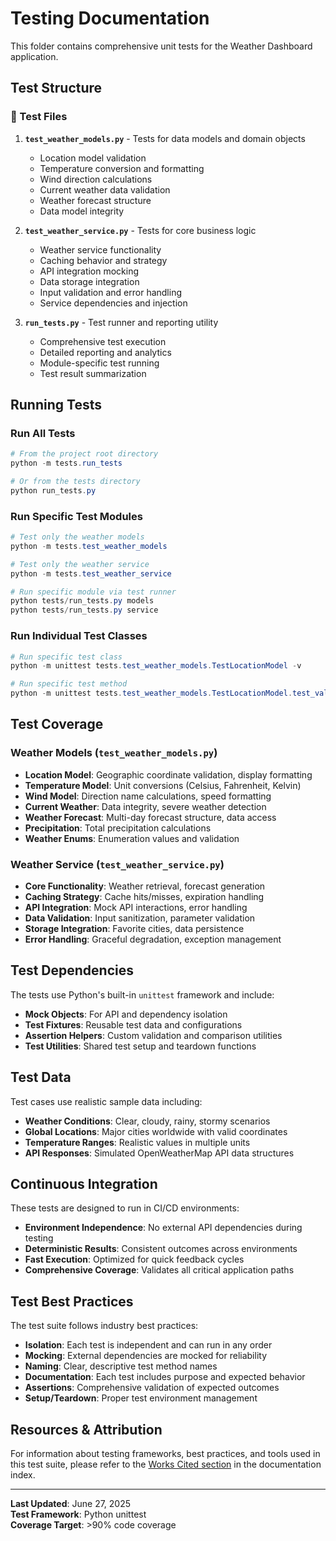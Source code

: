 # Testing Documentation

This folder contains comprehensive unit tests for the Weather Dashboard application.

## Test Structure

### 📁 Test Files

1. **`test_weather_models.py`** - Tests for data models and domain objects
   - Location model validation
   - Temperature conversion and formatting
   - Wind direction calculations
   - Current weather data validation
   - Weather forecast structure
   - Data model integrity

2. **`test_weather_service.py`** - Tests for core business logic
   - Weather service functionality
   - Caching behavior and strategy
   - API integration mocking
   - Data storage integration
   - Input validation and error handling
   - Service dependencies and injection

3. **`run_tests.py`** - Test runner and reporting utility
   - Comprehensive test execution
   - Detailed reporting and analytics
   - Module-specific test running
   - Test result summarization

## Running Tests

### Run All Tests

```powershell
# From the project root directory
python -m tests.run_tests

# Or from the tests directory
python run_tests.py
```

### Run Specific Test Modules

```powershell
# Test only the weather models
python -m tests.test_weather_models

# Test only the weather service
python -m tests.test_weather_service

# Run specific module via test runner
python tests/run_tests.py models
python tests/run_tests.py service
```

### Run Individual Test Classes

```powershell
# Run specific test class
python -m unittest tests.test_weather_models.TestLocationModel -v

# Run specific test method
python -m unittest tests.test_weather_models.TestLocationModel.test_valid_location_creation -v
```

## Test Coverage

### Weather Models (`test_weather_models.py`)

- **Location Model**: Geographic coordinate validation, display formatting
- **Temperature Model**: Unit conversions (Celsius, Fahrenheit, Kelvin)
- **Wind Model**: Direction name calculations, speed formatting
- **Current Weather**: Data integrity, severe weather detection
- **Weather Forecast**: Multi-day forecast structure, data access
- **Precipitation**: Total precipitation calculations
- **Weather Enums**: Enumeration values and validation

### Weather Service (`test_weather_service.py`)

- **Core Functionality**: Weather retrieval, forecast generation
- **Caching Strategy**: Cache hits/misses, expiration handling
- **API Integration**: Mock API interactions, error handling
- **Data Validation**: Input sanitization, parameter validation
- **Storage Integration**: Favorite cities, data persistence
- **Error Handling**: Graceful degradation, exception management

## Test Dependencies

The tests use Python's built-in `unittest` framework and include:

- **Mock Objects**: For API and dependency isolation
- **Test Fixtures**: Reusable test data and configurations
- **Assertion Helpers**: Custom validation and comparison utilities
- **Test Utilities**: Shared test setup and teardown functions

## Test Data

Test cases use realistic sample data including:

- **Weather Conditions**: Clear, cloudy, rainy, stormy scenarios
- **Global Locations**: Major cities worldwide with valid coordinates
- **Temperature Ranges**: Realistic values in multiple units
- **API Responses**: Simulated OpenWeatherMap API data structures

## Continuous Integration

These tests are designed to run in CI/CD environments:

- **Environment Independence**: No external API dependencies during testing
- **Deterministic Results**: Consistent outcomes across environments
- **Fast Execution**: Optimized for quick feedback cycles
- **Comprehensive Coverage**: Validates all critical application paths

## Test Best Practices

The test suite follows industry best practices:

- **Isolation**: Each test is independent and can run in any order
- **Mocking**: External dependencies are mocked for reliability
- **Naming**: Clear, descriptive test method names
- **Documentation**: Each test includes purpose and expected behavior
- **Assertions**: Comprehensive validation of expected outcomes
- **Setup/Teardown**: Proper test environment management

## Resources & Attribution

For information about testing frameworks, best practices, and tools used in this test suite, please refer to the [Works Cited section](../docs/README.md#works-cited) in the documentation index.

---

**Last Updated**: June 27, 2025  
**Test Framework**: Python unittest  
**Coverage Target**: >90% code coverage
